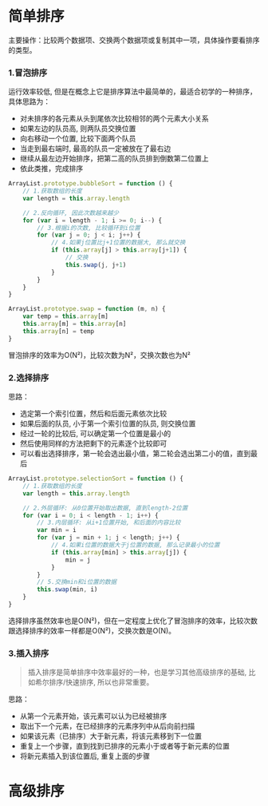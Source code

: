 # 简单排序
主要操作：比较两个数据项、交换两个数据项或复制其中一项，具体操作要看排序的类型。
### 1.冒泡排序
运行效率较低, 但是在概念上它是排序算法中最简单的，最适合初学的一种排序，具体思路为：
- 对未排序的各元素从头到尾依次比较相邻的两个元素大小关系
- 如果左边的队员高, 则两队员交换位置
- 向右移动一个位置, 比较下面两个队员
- 当走到最右端时, 最高的队员一定被放在了最右边
- 继续从最左边开始排序，把第二高的队员排到倒数第二位置上
- 依此类推，完成排序

```javascript
ArrayList.prototype.bubbleSort = function () {
    // 1.获取数组的长度
    var length = this.array.length

    // 2.反向循环, 因此次数越来越少
    for (var i = length - 1; i >= 0; i--) {
        // 3.根据i的次数, 比较循环到i位置
        for (var j = 0; j < i; j++) {
            // 4.如果j位置比j+1位置的数据大, 那么就交换
            if (this.array[j] > this.array[j+1]) {
                // 交换
                this.swap(j, j+1)
            }
        }
    }
}

ArrayList.prototype.swap = function (m, n) {
    var temp = this.array[m]
    this.array[m] = this.array[n]
    this.array[n] = temp
}
```
冒泡排序的效率为O(N²)，比较次数为N²，交换次数也为N²
### 2.选择排序
思路：
- 选定第一个索引位置，然后和后面元素依次比较
- 如果后面的队员, 小于第一个索引位置的队员, 则交换位置
- 经过一轮的比较后, 可以确定第一个位置是最小的
- 然后使用同样的方法把剩下的元素逐个比较即可
- 可以看出选择排序，第一轮会选出最小值，第二轮会选出第二小的值，直到最后

```javascript
ArrayList.prototype.selectionSort = function () {
    // 1.获取数组的长度
    var length = this.array.length

    // 2.外层循环: 从0位置开始取出数据, 直到length-2位置
    for (var i = 0; i < length - 1; i++) {
        // 3.内层循环: 从i+1位置开始, 和后面的内容比较
        var min = i
        for (var j = min + 1; j < length; j++) {
            // 4.如果i位置的数据大于j位置的数据, 那么记录最小的位置
            if (this.array[min] > this.array[j]) {
                min = j
            }
        }
        // 5.交换min和i位置的数据
        this.swap(min, i)
    }
}
```
选择排序虽然效率也是O(N²)，但在一定程度上优化了冒泡排序的效率，比较次数跟选择排序的效率一样都是O(N²)，交换次数是O(N)。
### 3.插入排序
> 插入排序是简单排序中效率最好的一种，也是学习其他高级排序的基础, 比如希尔排序/快速排序, 所以也非常重要。

思路：
- 从第一个元素开始，该元素可以认为已经被排序
- 取出下一个元素，在已经排序的元素序列中从后向前扫描
- 如果该元素（已排序）大于新元素，将该元素移到下一位置
- 重复上一个步骤，直到找到已排序的元素小于或者等于新元素的位置
- 将新元素插入到该位置后, 重复上面的步骤

# 高级排序
